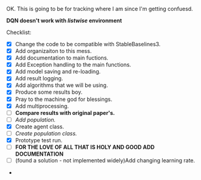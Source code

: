 OK. This is going to be for tracking where I am since I'm getting confuesd.<br>

__DQN doesn't work with _listwise_ environment__<br>

Checklist:
- [x] Change the code to be compatible with StableBaselines3.
- [x] Add organizaiton to this mess.
- [x] Add documentation to main fuctions.
- [x] Add Exception handling to the main functions.
- [x] Add model saving and re-loading.
- [x] Add result logging.
- [x] Add algorithms that we will be using.
- [x] Produce some results boy.
- [x] Pray to the machine god for blessings.
- [x] Add multiprocessing.
- [ ] __Compare results with original paper's.__
- [ ] _Add population._
- [x] Create agent class.
- [ ] _Create population class._
- [x] Prototype test run.
- [ ] __FOR THE LOVE OF ALL THAT IS HOLY AND GOOD ADD DOCUMENTATION__
- [ ] (found a solution - not implemented widely)Add changing learning rate.
- 